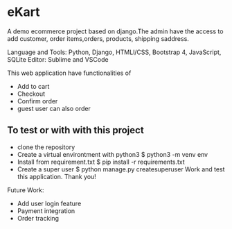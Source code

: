 # eKart
A demo ecommerce project based on django.The admin have the access to add customer, order items,orders, 
products, shipping saddress.<br>

Language and Tools: Python, Django, HTMLl/CSS, Bootstrap 4, JavaScript, SQLite
Editor: Sublime and VSCode

This web application have functionalities of<br>
* Add to cart
* Checkout 
* Confirm order
* guest user can also order

## To test or with with this project
* clone the repository
* Create a virtual environtment with python3 $ python3 -m venv env
* Install from requirement.txt $ pip install -r requirements.txt 
* Create a super user $ python manage.py createsuperuser
Work and test this application. Thank you!

Future Work:
* Add user login feature
* Payment integration
* Order tracking
